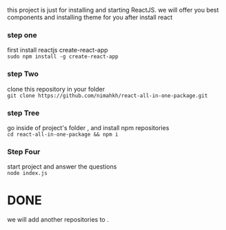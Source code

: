 this project is just for installing and starting ReactJS. we will offer you best components and installing theme for you after install react

### step one
first install reactjs create-react-app <br/>
`sudo npm install -g create-react-app`

### step Two
clone this repository in your folder <br/>
`git clone https://github.com/nimahkh/react-all-in-one-package.git`

### step Tree
go inside of project's folder , and install npm repositories <br/>
`cd react-all-in-one-package && npm i`

### Step Four
start project and answer the questions  <br/>
`node index.js`
# DONE

we will add another repositories to .